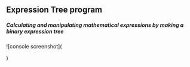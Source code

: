 ## Expression Tree program
##### Calculating and manipulating mathematical expressions by making a binary expression tree
![console screenshot](<blockquote class="imgur-embed-pub" lang="en" data-id="a/ZNoJGyg" data-context="false" ><a href="//imgur.com/a/ZNoJGyg"></a></blockquote><script async src="//s.imgur.com/min/embed.js" charset="utf-8"></script>)
